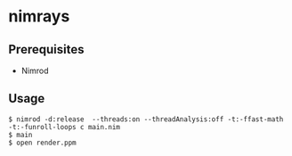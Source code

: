 # nimrays

## Prerequisites

  * Nimrod

## Usage

    $ nimrod -d:release  --threads:on --threadAnalysis:off -t:-ffast-math -t:-funroll-loops c main.nim
    $ main
    $ open render.ppm
